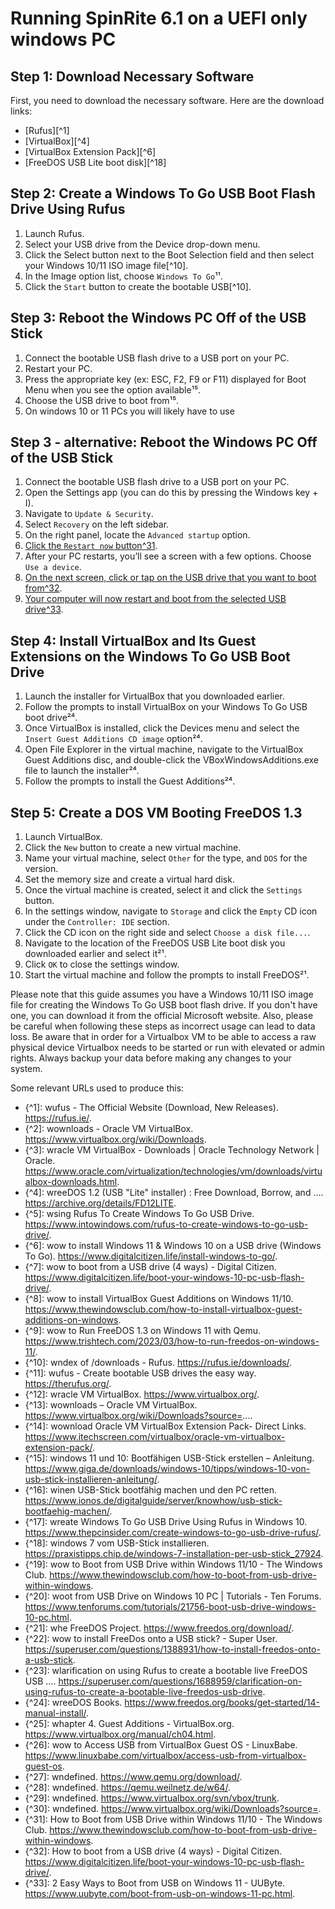 # Running SpinRite 6.1 on a UEFI only windows PC

## Step 1: Download Necessary Software
First, you need to download the necessary software. Here are the download links:
- [Rufus][^1]
- [VirtualBox][^4]
- [VirtualBox Extension Pack][^6]
- [FreeDOS USB Lite boot disk][^18]

## Step 2: Create a Windows To Go USB Boot Flash Drive Using Rufus
1. Launch Rufus.
2. Select your USB drive from the Device drop-down menu.
3. Click the Select button next to the Boot Selection field and then select your Windows 10/11 ISO image file[^10].
4. In the Image option list, choose `Windows To Go`¹¹.
5. Click the `Start` button to create the bootable USB[^10].

## Step 3: Reboot the Windows PC Off of the USB Stick
1. Connect the bootable USB flash drive to a USB port on your PC.
2. Restart your PC.
3. Press the appropriate key (ex: ESC, F2, F9 or F11) displayed for Boot Menu when you see the option available¹⁵.
4. Choose the USB drive to boot from¹⁵.
5. On windows 10 or 11 PCs you will likely have to use

## Step 3 - alternative: Reboot the Windows PC Off of the USB Stick
1.  Connect the bootable USB flash drive to a USB port on your PC.
2.  Open the Settings app (you can do this by pressing the Windows key + I).
3.  Navigate to  `Update & Security`.
4.  Select  `Recovery`  on the left sidebar.
5.  On the right panel, locate the  `Advanced startup`  option.
6.  [Click the  `Restart now`  button](https://www.thewindowsclub.com/how-to-boot-from-usb-drive-within-windows)[^31](https://www.thewindowsclub.com/how-to-boot-from-usb-drive-within-windows).
7.  After your PC restarts, you’ll see a screen with a few options. Choose  `Use a device`.
8.  [On the next screen, click or tap on the USB drive that you want to boot from](https://www.thewindowsclub.com/how-to-boot-from-usb-drive-within-windows)[^32](https://www.thewindowsclub.com/how-to-boot-from-usb-drive-within-windows).
9.  [Your computer will now restart and boot from the selected USB drive](https://www.thewindowsclub.com/how-to-boot-from-usb-drive-within-windows)[^33](https://www.thewindowsclub.com/how-to-boot-from-usb-drive-within-windows).

## Step 4: Install VirtualBox and Its Guest Extensions on the Windows To Go USB Boot Drive
1. Launch the installer for VirtualBox that you downloaded earlier.
2. Follow the prompts to install VirtualBox on your Windows To Go USB boot drive²⁴.
3. Once VirtualBox is installed, click the Devices menu and select the `Insert Guest Additions CD image` option²⁴.
4. Open File Explorer in the virtual machine, navigate to the VirtualBox Guest Additions disc, and double-click the VBoxWindowsAdditions.exe file to launch the installer²⁴.
5. Follow the prompts to install the Guest Additions²⁴.

## Step 5: Create a DOS VM Booting FreeDOS 1.3
1. Launch VirtualBox.
2. Click the `New` button to create a new virtual machine.
3. Name your virtual machine, select `Other` for the type, and `DOS` for the version.
4. Set the memory size and create a virtual hard disk.
5. Once the virtual machine is created, select it and click the `Settings` button.
6. In the settings window, navigate to `Storage` and click the `Empty` CD icon under the `Controller: IDE` section.
7. Click the CD icon on the right side and select `Choose a disk file...`.
8. Navigate to the location of the FreeDOS USB Lite boot disk you downloaded earlier and select it²¹.
9. Click `OK` to close the settings window.
10. Start the virtual machine and follow the prompts to install FreeDOS²¹.

Please note that this guide assumes you have a Windows 10/11 ISO image file for creating the Windows To Go USB boot flash drive. If you don't have one, you can download it from the official Microsoft website. Also, please be careful when following these steps as incorrect usage can lead to data loss. Be aware that in order for a Virtualbox VM to be able to access a raw physical device Virtualbox needs to be started or run with elevated or admin rights. Always backup your data before making any changes to your system.

Some relevant URLs used to produce this:
- {^1]: wufus - The Official Website (Download, New Releases). https://rufus.ie/.
- {^2]: wownloads - Oracle VM VirtualBox. https://www.virtualbox.org/wiki/Downloads.
- {^3]: wracle VM VirtualBox - Downloads | Oracle Technology Network | Oracle. https://www.oracle.com/virtualization/technologies/vm/downloads/virtualbox-downloads.html.
- {^4]: wreeDOS 1.2 (USB "Lite" installer) : Free Download, Borrow, and .... https://archive.org/details/FD12LITE.
- {^5]: wsing Rufus To Create Windows To Go USB Drive. https://www.intowindows.com/rufus-to-create-windows-to-go-usb-drive/.
- {^6]: wow to install Windows 11 & Windows 10 on a USB drive (Windows To Go). https://www.digitalcitizen.life/install-windows-to-go/.
- {^7]: wow to boot from a USB drive (4 ways) - Digital Citizen. https://www.digitalcitizen.life/boot-your-windows-10-pc-usb-flash-drive/.
- {^8]: wow to install VirtualBox Guest Additions on Windows 11/10. https://www.thewindowsclub.com/how-to-install-virtualbox-guest-additions-on-windows.
- {^9]: wow to Run FreeDOS 1.3 on Windows 11 with Qemu. https://www.trishtech.com/2023/03/how-to-run-freedos-on-windows-11/.
- {^10]: wndex of /downloads - Rufus. https://rufus.ie/downloads/.
- {^11]: wufus - Create bootable USB drives the easy way. https://therufus.org/.
- {^12]: wracle VM VirtualBox. https://www.virtualbox.org/.
- {^13]: wownloads – Oracle VM VirtualBox. https://www.virtualbox.org/wiki/Downloads?source=....
- {^14]: wownload Oracle VM VirtualBox Extension Pack- Direct Links. https://www.itechscreen.com/virtualbox/oracle-vm-virtualbox-extension-pack/.
- {^15]: windows 11 und 10: Bootfähigen USB-Stick erstellen – Anleitung. https://www.giga.de/downloads/windows-10/tipps/windows-10-von-usb-stick-installieren-anleitung/.
- {^16]: winen USB-Stick bootfähig machen und den PC retten. https://www.ionos.de/digitalguide/server/knowhow/usb-stick-bootfaehig-machen/.
- {^17]: wreate Windows To Go USB Drive Using Rufus in Windows 10. https://www.thepcinsider.com/create-windows-to-go-usb-drive-rufus/.
- {^18]: windows 7 vom USB-Stick installieren. https://praxistipps.chip.de/windows-7-installation-per-usb-stick_27924.
- {^19]: wow to Boot from USB Drive within Windows 11/10 - The Windows Club. https://www.thewindowsclub.com/how-to-boot-from-usb-drive-within-windows.
- {^20]: woot from USB Drive on Windows 10 PC | Tutorials - Ten Forums. https://www.tenforums.com/tutorials/21756-boot-usb-drive-windows-10-pc.html.
- {^21]: whe FreeDOS Project. https://www.freedos.org/download/.
- {^22]: wow to install FreeDos onto a USB stick? - Super User. https://superuser.com/questions/1388931/how-to-install-freedos-onto-a-usb-stick.
- {^23]: wlarification on using Rufus to create a bootable live FreeDOS USB .... https://superuser.com/questions/1688959/clarification-on-using-rufus-to-create-a-bootable-live-freedos-usb-drive.
- {^24]: wreeDOS Books. https://www.freedos.org/books/get-started/14-manual-install/.
- {^25]: whapter 4. Guest Additions - VirtualBox.org. https://www.virtualbox.org/manual/ch04.html.
- {^26]: wow to Access USB from VirtualBox Guest OS - LinuxBabe. https://www.linuxbabe.com/virtualbox/access-usb-from-virtualbox-guest-os.
- {^27]: wndefined. https://www.qemu.org/download/.
- {^28]: wndefined. https://qemu.weilnetz.de/w64/.
- {^29]: wndefined. https://www.virtualbox.org/svn/vbox/trunk.
- {^30]: wndefined. https://www.virtualbox.org/wiki/Downloads?source=.
- {^31]: How to Boot from USB Drive within Windows 11/10 - The Windows Club. https://www.thewindowsclub.com/how-to-boot-from-usb-drive-within-windows.
- {^32]: How to boot from a USB drive (4 ways) - Digital Citizen. https://www.digitalcitizen.life/boot-your-windows-10-pc-usb-flash-drive/.
- {^33]: 2 Easy Ways to Boot from USB on Windows 11 - UUByte. https://www.uubyte.com/boot-from-usb-on-windows-11-pc.html.
